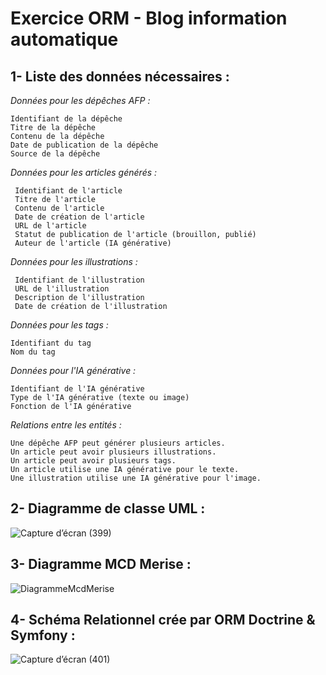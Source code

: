 # Exercice ORM - Blog information automatique

## **1- Liste des données nécessaires :**

*Données pour les dépêches AFP :*
 ````
Identifiant de la dépêche
 Titre de la dépêche
 Contenu de la dépêche
 Date de publication de la dépêche
 Source de la dépêche
 ````
*Données pour les articles générés :*
````
 Identifiant de l'article
 Titre de l'article
 Contenu de l'article
 Date de création de l'article
 URL de l'article
 Statut de publication de l'article (brouillon, publié)
 Auteur de l'article (IA générative)
````
*Données pour les illustrations :*
````
 Identifiant de l'illustration
 URL de l'illustration
 Description de l'illustration
 Date de création de l'illustration
````
 *Données pour les tags :*
 ````
 Identifiant du tag
 Nom du tag
 ````
*Données pour l'IA générative :*
````
Identifiant de l'IA générative
Type de l'IA générative (texte ou image)
Fonction de l'IA générative

````
*Relations entre les entités :*
````
Une dépêche AFP peut générer plusieurs articles.
Un article peut avoir plusieurs illustrations.
Un article peut avoir plusieurs tags.
Un article utilise une IA générative pour le texte.
Une illustration utilise une IA générative pour l'image.
````
## **2- Diagramme de classe UML :**

![Capture d’écran (399)](https://github.com/ilierrazi00/Exercice_ORM/assets/94292513/651a5a37-18a2-4188-8178-937a1b106547)

## **3- Diagramme MCD Merise :**

![DiagrammeMcdMerise](https://github.com/ilierrazi00/Exercice_ORM/assets/94292513/b895a58e-5538-4834-a87f-ccfa0f86f1be)


## **4- Schéma Relationnel crée par ORM Doctrine & Symfony :**

![Capture d’écran (401)](https://github.com/ilierrazi00/Exercice_ORM/assets/94292513/48af0ad0-1af9-4e16-b92e-9d1626a8f511)



